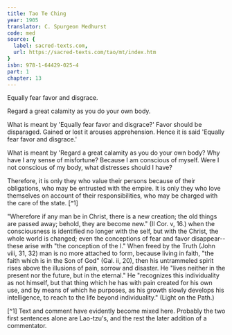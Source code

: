 ```yaml
---
title: Tao Te Ching
year: 1905
translator: C. Spurgeon Medhurst
code: med
source: {
  label: sacred-texts.com,
  url: https://sacred-texts.com/tao/mt/index.htm
}
isbn: 978-1-64429-025-4
part: 1
chapter: 13
---
```

Equally fear favor and disgrace.

Regard a great calamity as you do your own body.

What is meant by 'Equally fear favor and disgrace?' Favor should be disparaged. Gained or lost it arouses apprehension. Hence it is said 'Equally fear favor and disgrace.'

What is meant by 'Regard a great calamity as you do your own body? Why have I any sense of misfortune? Because I am conscious of myself. Were I not conscious of my body, what distresses should I have?

Therefore, it is only they who value their persons because of their obligations, who may be entrusted with the empire. It is only they who love themselves on account of their responsibilities, who may be charged with the care of the state. [^1]

"Wherefore if any man be in Christ, there is a new creation; the old things are passed away; behold, they are become new." (II Cor. v, 16.) when the consciousness is identified no longer with the self, but with the Christ, the whole world is changed; even the conceptions of fear and favor disappear--these arise with "the conception of the I." When freed by the Truth (John viii, 31, 32) man is no more attached to form, because living in faith, "the faith which is in the Son of God" (Gal. ii, 20), then his untrammeled spirit rises above the illusions of pain, sorrow and disaster. He "lives neither in the present nor the future, but in the eternal." He "recognizes this individuality as not himself, but that thing which he has with pain created for his own use, and by means of which he purposes, as his growth slowly develops his intelligence, to reach to the life beyond individuality." (Light on the Path.)



[^1] Text and comment have evidently become mixed here. Probably the two first sentences alone are Lao-tzu's, and the rest the later addition of a commentator.